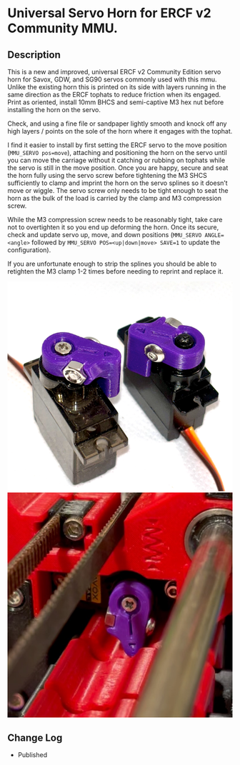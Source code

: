 # Universal Servo Horn for ERCF v2 Community MMU.

## Description

This is a new and improved, universal ERCF v2 Community Edition servo horn for Savox, GDW, and SG90 servos commonly used with this mmu. Unlike the existing horn this is printed on its side with layers running in the same direction as the ERCF tophats to reduce friction when its engaged. 
Print as oriented, install 10mm BHCS and semi-captive M3 hex nut before installing the horn on the servo. 

Check, and using a fine file or sandpaper lightly smooth and knock off any high layers / points on the sole of the horn where it engages with the tophat.

I find it easier to install by first setting the ERCF servo to the move position (``MMU_SERVO pos=move``), attaching and positioning the horn on the servo until you can move the carriage without it catching or rubbing on tophats while the servo is still in the move position. Once you are happy, secure and seat the horn fully using the servo screw before tightening the M3 SHCS sufficiently to clamp and imprint the horn on the servo splines so it doesn’t move or wiggle. The servo screw only needs to be tight enough to seat the horn as the bulk of the load is carried by the clamp and M3 compression screw. 

While the M3 compression screw needs to be reasonably tight, take care not to overtighten it so you end up deforming the horn. 
Once its secure, check and update servo up, move, and down positions (``MMU_SERVO ANGLE=<angle>`` followed by ``MMU_SERVO POS=<up|down|move> SAVE=1`` to update the configuration).

If you are unfortunate enough to strip the splines you should be able to retighten the M3 clamp 1-2 times before needing to reprint and replace it.

![Universal Servo Horn.png](images/Servo_Horn_1.png)
![Universal Servo Horn.png](images/Servo_Horn_2.jpeg)

## Change Log


* Published

